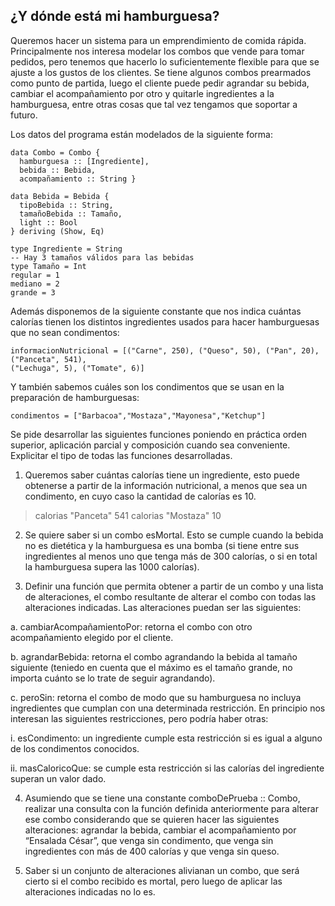 ## ¿Y dónde está mi hamburguesa?
Queremos hacer un sistema para un emprendimiento de comida
rápida. Principalmente nos interesa modelar los combos que
vende para tomar pedidos, pero tenemos que hacerlo lo
suficientemente flexible para que se ajuste a los gustos de los
clientes. Se tiene algunos combos prearmados como punto de
partida, luego el cliente puede pedir agrandar su bebida,
cambiar el acompañamiento por otro y quitarle ingredientes a la
hamburguesa, entre otras cosas que tal vez tengamos que
soportar a futuro.

Los datos del programa están modelados de la siguiente forma:
```
data Combo = Combo {
  hamburguesa :: [Ingrediente],
  bebida :: Bebida,
  acompañamiento :: String }
```
```
data Bebida = Bebida {
  tipoBebida :: String,
  tamañoBebida :: Tamaño,
  light :: Bool
} deriving (Show, Eq)
```
```
type Ingrediente = String
-- Hay 3 tamaños válidos para las bebidas
type Tamaño = Int
regular = 1
mediano = 2
grande = 3
```
Además disponemos de la siguiente constante que nos indica cuántas calorías tienen los distintos ingredientes
usados para hacer hamburguesas que no sean condimentos:
``` 
informacionNutricional = [("Carne", 250), ("Queso", 50), ("Pan", 20), ("Panceta", 541),
("Lechuga", 5), ("Tomate", 6)] 
```
Y también sabemos cuáles son los condimentos que se usan en la preparación de hamburguesas:
```
condimentos = ["Barbacoa","Mostaza","Mayonesa","Ketchup"]
```
Se pide desarrollar las siguientes funciones poniendo en práctica orden superior, aplicación parcial y composición
cuando sea conveniente. Explicitar el tipo de todas las funciones desarrolladas.

1. Queremos saber cuántas calorías tiene un ingrediente, esto puede obtenerse a partir de la información
nutricional, a menos que sea un condimento, en cuyo caso la cantidad de calorías es 10.
> calorias "Panceta"
541
> calorias "Mostaza"
10

2. Se quiere saber si un combo esMortal. Esto se cumple cuando la bebida no es dietética y la hamburguesa
es una bomba (si tiene entre sus ingredientes al menos uno que tenga más de 300 calorías, o si en total la
hamburguesa supera las 1000 calorías).

3. Definir una función que permita obtener a partir de un combo y una lista de alteraciones, el combo resultante
de alterar el combo con todas las alteraciones indicadas. Las alteraciones puedan ser las siguientes:

  a. cambiarAcompañamientoPor: retorna el combo con otro acompañamiento elegido por el cliente.
  
  b. agrandarBebida: retorna el combo agrandando la bebida al tamaño siguiente (teniedo en cuenta
  que el máximo es el tamaño grande, no importa cuánto se lo trate de seguir agrandando).
  
  c. peroSin: retorna el combo de modo que su hamburguesa no incluya ingredientes que cumplan con
  una determinada restricción. En principio nos interesan las siguientes restricciones, pero podría
  haber otras:

  i. esCondimento: un ingrediente cumple esta restricción si es igual a alguno de los
  condimentos conocidos.

  ii. masCaloricoQue: se cumple esta restricción si las calorías del ingrediente superan un valor
  dado.

4. Asumiendo que se tiene una constante comboDePrueba :: Combo, realizar una consulta con la función
definida anteriormente para alterar ese combo considerando que se quieren hacer las siguientes
alteraciones: agrandar la bebida, cambiar el acompañamiento por “Ensalada César”, que venga sin
condimento, que venga sin ingredientes con más de 400 calorías y que venga sin queso.

5. Saber si un conjunto de alteraciones alivianan un combo, que será cierto si el combo recibido es mortal,
pero luego de aplicar las alteraciones indicadas no lo es.





